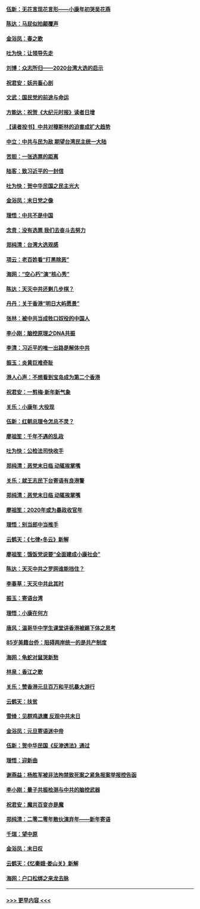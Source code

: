 #### [伍新：无花言现花言形——小康年初哭吴花燕](../pages/nsc993/n11800044.md?t=01181231) 
#### [陈达：马屁似拍颠覆声](../pages/nsc993/n11800010.md?t=01181231) 
#### [金浴凤：春之歌](../pages/nsc993/n11797687.md?t=01181231) 
#### [吐为快：让领导先走](../pages/nsc993/n11797512.md?t=01181231) 
#### [刘博：众志所归——2020台湾大选的启示](../pages/nsc993/n11796878.md?t=01181231) 
#### [祝君安：妖共畜心剖](../pages/nsc993/n11794273.md?t=01181231) 
#### [文武：国民党的前途与命运](../pages/nsc993/n11794198.md?t=01181231) 
#### [方能达：祝贺《大纪元时报》读者日增](../pages/nsc993/n11793807.md?t=01181231) 
#### [【读者投书】中共对穆斯林的迫害成扩大趋势](../pages/nsc993/n11791371.md?t=01181231) 
#### [中立：中共与民为敌 期望台湾民主统一大陆](../pages/nsc993/n11790392.md?t=01181231) 
#### [苦胆：一张选票的距离](../pages/nsc993/n11788914.md?t=01181231) 
#### [陆客：致习近平的一封信](../pages/nsc993/n11788867.md?t=01181231) 
#### [吐为快：贺中华民国之民主光大](../pages/nsc993/n11788618.md?t=01181231) 
#### [金浴凤：末日党之像](../pages/nsc993/n11787475.md?t=01181231) 
#### [理悟：中共不是中国](../pages/nsc993/n11787463.md?t=01181231) 
#### [念贲：没有选票  我们去奋斗去努力](../pages/nsc993/n11787398.md?t=01181231) 
#### [郑纯清：台湾大选观感](../pages/nsc993/n11786210.md?t=01181231) 
#### [项云：老百姓看“打黑除恶”](../pages/nsc993/n11785398.md?t=01181231) 
#### [海网：“空心朽”演“核心秀”](../pages/nsc993/n11783874.md?t=01181231) 
#### [陈达：天灭中共还剩几步棋？](../pages/nsc993/n11783719.md?t=01181231) 
#### [丹丹：关于香港“明日大屿愿景”](../pages/nsc993/n11783273.md?t=01181231) 
#### [张林：被中共当成牲口奴役的中国人](../pages/nsc993/n11782397.md?t=01181231) 
#### [李小刚：脑控原理之DNA共振](../pages/nsc993/n11780962.md?t=01181231) 
#### [李清：习近平的唯一出路是解体中共](../pages/nsc993/n11780866.md?t=01181231) 
#### [振玉：炎黄巨难奇耻](../pages/nsc993/n11779632.md?t=01181231) 
#### [港人心声：不想看到宝岛成为第二个香港](../pages/nsc993/n11778817.md?t=01181231) 
#### [祝君安：一剪梅‧新年新气象](../pages/nsc993/n11776340.md?t=01181231) 
#### [关乐：小康年 大役现](../pages/nsc993/n11774213.md?t=01181231) 
#### [伍新：红朝总理令怎总不灵？](../pages/nsc993/n11770813.md?t=01181231) 
#### [廖祖笙：千年不遇的乱政](../pages/nsc993/n11770373.md?t=01181231) 
#### [吐为快：公检法司快收手](../pages/nsc993/n11770359.md?t=01181231) 
#### [郑纯清：恶党末日临 动辄挨掌嘴](../pages/nsc993/n11769912.md?t=01181231) 
#### [关乐：就王志民下台寄语有良港警](../pages/nsc993/n11769903.md?t=01181231) 
#### [郑纯清：恶党末日临 动辄挨掌嘴](../pages/nsc993/n11769356.md?t=01181231) 
#### [廖祖笙：2020年或为暴政收官年](../pages/nsc993/n11768216.md?t=01181231) 
#### [理悟：别当郎中当推手](../pages/nsc993/n11768243.md?t=01181231) 
#### [云鹤天：《七律▪冬云》新解](../pages/nsc993/n11768204.md?t=01181231) 
#### [廖祖笙：饿饭党说要“全面建成小康社会”](../pages/nsc993/n11767482.md?t=01181231) 
#### [陈达：天灭中共之罗网谁能挡住？](../pages/nsc993/n11767465.md?t=01181231) 
#### [李春草：天灭中共此其时](../pages/nsc993/n11767452.md?t=01181231) 
#### [振玉：寄语台湾](../pages/nsc993/n11767432.md?t=01181231) 
#### [理悟：小康在何方](../pages/nsc993/n11767394.md?t=01181231) 
#### [唐风：温哥华中学生课堂讲香港被踢下体之思考](../pages/nsc993/n11766848.md?t=01181231) 
#### [85岁美籍台侨：阻碍两岸统一的是共产制度](../pages/nsc993/n11765043.md?t=01181231) 
#### [海网：龟蛇对鼠哭新愁](../pages/nsc993/n11764895.md?t=01181231) 
#### [林泉：香江之歌](../pages/nsc993/n11764415.md?t=01181231) 
#### [关乐：赞香港元旦百万和平抗暴大游行](../pages/nsc993/n11764382.md?t=01181231) 
#### [云鹤天：扶贫](../pages/nsc993/n11764245.md?t=01181231) 
#### [雪绮：见群鸡退鹰  反观中共末日](../pages/nsc993/n11762112.md?t=01181231) 
#### [金浴凤：元旦寄语迷中帝](../pages/nsc993/n11761788.md?t=01181231) 
#### [伍新：贺中华民国《反渗透法》通过](../pages/nsc993/n11761994.md?t=01181231) 
#### [理悟：迎新曲](../pages/nsc993/n11761152.md?t=01181231) 
#### [谢燕益：杨胜军被非法拘禁致死案之紧急报案举报控告函](../pages/nsc993/n11756134.md?t=01181231) 
#### [李小刚：量子共振检测与中共的脑控武器](../pages/nsc993/n11754518.md?t=01181231) 
#### [祝君安：魔共百变亦是魔](../pages/nsc993/n11754469.md?t=01181231) 
#### [郑纯清：二零二零年散伙演弃年——新年寄语](../pages/nsc993/n11754195.md?t=01181231) 
#### [千瑞：望中原](../pages/nsc993/n11754159.md?t=01181231) 
#### [金浴凤：末日叹](../pages/nsc993/n11752359.md?t=01181231) 
#### [云鹤天：《忆秦娥‧娄山关》新解](../pages/nsc993/n11752348.md?t=01181231) 
#### [海网：户口松绑之来龙去脉](../pages/nsc993/n11752328.md?t=01181231) 

----
#### [ >>> 更早内容 <<< ](../indexes/nsc993-earlier.md)
